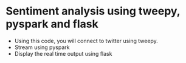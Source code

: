 # Sentiment analysis using tweepy, pyspark and flask

- Using this code, you will connect to twitter using tweepy.
- Stream using pyspark 
- Display the real time output using flask
